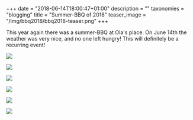 +++
date = "2018-06-14T18:00:47+01:00"
description = ""
taxonomies = "blogging"
title = "Summer-BBQ of 2018"
teaser_image = "/img/bbq2018/bbq2018-teaser.png"
+++

This year again there was a summer-BBQ at Ola's place. On June 14th the weather was very nice, and no one left hungry! This will definitely be a recurring event!



![](/img/bbq2017/team.JPG)

![](/img/bbq2017/ola-chef.JPG)

![](/img/bbq2017/kim-cut.JPG)

![](/img/bbq2017/from-above.JPG)

![](/img/bbq2017/kim.JPG)

![](/img/bbq2017/kids.JPG)

